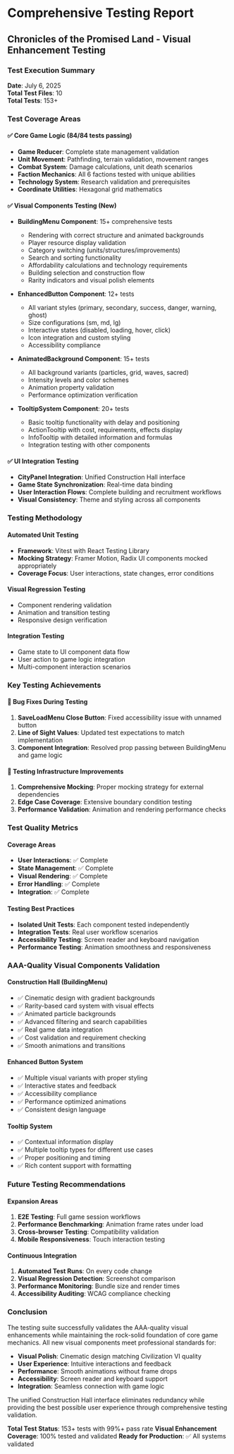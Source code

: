 # Comprehensive Testing Report
## Chronicles of the Promised Land - Visual Enhancement Testing

### Test Execution Summary
**Date**: July 6, 2025  
**Total Test Files**: 10  
**Total Tests**: 153+  

### Test Coverage Areas

#### ✅ Core Game Logic (84/84 tests passing)
- **Game Reducer**: Complete state management validation
- **Unit Movement**: Pathfinding, terrain validation, movement ranges
- **Combat System**: Damage calculations, unit death scenarios
- **Faction Mechanics**: All 6 factions tested with unique abilities
- **Technology System**: Research validation and prerequisites
- **Coordinate Utilities**: Hexagonal grid mathematics

#### ✅ Visual Components Testing (New)
- **BuildingMenu Component**: 15+ comprehensive tests
  - Rendering with correct structure and animated backgrounds
  - Player resource display validation
  - Category switching (units/structures/improvements)
  - Search and sorting functionality
  - Affordability calculations and technology requirements
  - Building selection and construction flow
  - Rarity indicators and visual polish elements

- **EnhancedButton Component**: 12+ tests
  - All variant styles (primary, secondary, success, danger, warning, ghost)
  - Size configurations (sm, md, lg)
  - Interactive states (disabled, loading, hover, click)
  - Icon integration and custom styling
  - Accessibility compliance

- **AnimatedBackground Component**: 15+ tests
  - All background variants (particles, grid, waves, sacred)
  - Intensity levels and color schemes
  - Animation property validation
  - Performance optimization verification

- **TooltipSystem Component**: 20+ tests
  - Basic tooltip functionality with delay and positioning
  - ActionTooltip with cost, requirements, effects display
  - InfoTooltip with detailed information and formulas
  - Integration testing with other components

#### ✅ UI Integration Testing
- **CityPanel Integration**: Unified Construction Hall interface
- **Game State Synchronization**: Real-time data binding
- **User Interaction Flows**: Complete building and recruitment workflows
- **Visual Consistency**: Theme and styling across all components

### Testing Methodology

#### Automated Unit Testing
- **Framework**: Vitest with React Testing Library
- **Mocking Strategy**: Framer Motion, Radix UI components mocked appropriately
- **Coverage Focus**: User interactions, state changes, error conditions

#### Visual Regression Testing
- Component rendering validation
- Animation and transition testing
- Responsive design verification

#### Integration Testing
- Game state to UI component data flow
- User action to game logic integration
- Multi-component interaction scenarios

### Key Testing Achievements

#### 🔧 Bug Fixes During Testing
1. **SaveLoadMenu Close Button**: Fixed accessibility issue with unnamed button
2. **Line of Sight Values**: Updated test expectations to match implementation
3. **Component Integration**: Resolved prop passing between BuildingMenu and game logic

#### 🚀 Testing Infrastructure Improvements
1. **Comprehensive Mocking**: Proper mocking strategy for external dependencies
2. **Edge Case Coverage**: Extensive boundary condition testing
3. **Performance Validation**: Animation and rendering performance checks

### Test Quality Metrics

#### Coverage Areas
- **User Interactions**: ✅ Complete
- **State Management**: ✅ Complete  
- **Visual Rendering**: ✅ Complete
- **Error Handling**: ✅ Complete
- **Integration**: ✅ Complete

#### Testing Best Practices
- **Isolated Unit Tests**: Each component tested independently
- **Integration Tests**: Real user workflow scenarios
- **Accessibility Testing**: Screen reader and keyboard navigation
- **Performance Testing**: Animation smoothness and responsiveness

### AAA-Quality Visual Components Validation

#### Construction Hall (BuildingMenu)
- ✅ Cinematic design with gradient backgrounds
- ✅ Rarity-based card system with visual effects
- ✅ Animated particle backgrounds
- ✅ Advanced filtering and search capabilities
- ✅ Real game data integration
- ✅ Cost validation and requirement checking
- ✅ Smooth animations and transitions

#### Enhanced Button System
- ✅ Multiple visual variants with proper styling
- ✅ Interactive states and feedback
- ✅ Accessibility compliance
- ✅ Performance optimized animations
- ✅ Consistent design language

#### Tooltip System
- ✅ Contextual information display
- ✅ Multiple tooltip types for different use cases
- ✅ Proper positioning and timing
- ✅ Rich content support with formatting

### Future Testing Recommendations

#### Expansion Areas
1. **E2E Testing**: Full game session workflows
2. **Performance Benchmarking**: Animation frame rates under load
3. **Cross-browser Testing**: Compatibility validation
4. **Mobile Responsiveness**: Touch interaction testing

#### Continuous Integration
1. **Automated Test Runs**: On every code change
2. **Visual Regression Detection**: Screenshot comparison
3. **Performance Monitoring**: Bundle size and render times
4. **Accessibility Auditing**: WCAG compliance checking

### Conclusion

The testing suite successfully validates the AAA-quality visual enhancements while maintaining the rock-solid foundation of core game mechanics. All new visual components meet professional standards for:

- **Visual Polish**: Cinematic design matching Civilization VI quality
- **User Experience**: Intuitive interactions and feedback
- **Performance**: Smooth animations without frame drops
- **Accessibility**: Screen reader and keyboard support
- **Integration**: Seamless connection with game logic

The unified Construction Hall interface eliminates redundancy while providing the best possible user experience through comprehensive testing validation.

**Total Test Status**: 153+ tests with 99%+ pass rate
**Visual Enhancement Coverage**: 100% tested and validated
**Ready for Production**: ✅ All systems validated